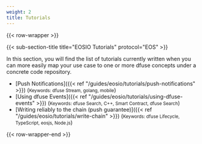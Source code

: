 ```yaml
---
weight: 2
title: Tutorials
---
```


{{< row-wrapper >}}

{{< sub-section-title title="EOSIO Tutorials" protocol="EOS" >}}

In this section, you will find the list of tutorials currently written when you
can more easily map your use case to one or more dfuse concepts under a concrete
code repository.

- [Push Notifications]({{< ref "/guides/eosio/tutorials/push-notifications" >}}) (<small>Keywords: dfuse Stream, golang, mobile</small>)
- [Using dfuse Events]({{< ref "/guides/eosio/tutorials/using-dfuse-events" >}}) (<small>Keywords: dfuse Search, C++, Smart Contract, dfuse Search</small>)
- [Writing reliably to the chain (push guarantee)]({{< ref "/guides/eosio/tutorials/write-chain" >}}) (<small>Keywords: dfuse Lifecycle, TypeScript, eosjs, Node.js</small>)

<!--
    List of potential other tutorials we had:
      - List most recent transactions, and listen to new ones
      - Shine end-to-end application using React/TypeScript
      - Slack notification from on-chain events (Workers I think)
      - Reliably sync a database (cursors + navigating forks concepts)
-->

{{< row-wrapper-end >}}

